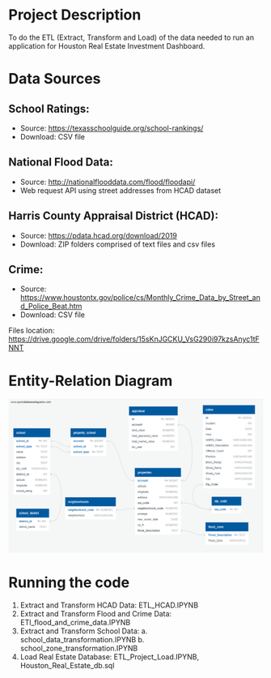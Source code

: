 # Project Description
To do the ETL (Extract, Transform and Load) of the data needed to run an application for Houston Real Estate Investment Dashboard.


# Data Sources

## School Ratings: 
  *	Source: https://texasschoolguide.org/school-rankings/ 
  *	Download: CSV file
  
## National Flood Data: 
  *	Source: http://nationalflooddata.com/flood/floodapi/ 
  *	Web request API using street addresses from HCAD dataset
  
## Harris County Appraisal District (HCAD): 
  *	Source: https://pdata.hcad.org/download/2019
  *	Download: ZIP folders comprised of text files and csv files
  
## Crime:
  *	Source: https://www.houstontx.gov/police/cs/Monthly_Crime_Data_by_Street_and_Police_Beat.htm
  *	Download: CSV file


Files location: https://drive.google.com/drive/folders/15sKnJGCKU_VsG290i97kzsAnyc1tFNNT 

# Entity-Relation Diagram 
![Figure](ETL_Project_ERD.png)

# Running the code
1.	Extract and Transform HCAD Data: ETL_HCAD.IPYNB
2.	Extract and Transform Flood and Crime Data: ETl_flood_and_crime_data.IPYNB
3.	Extract and Transform School Data: 
      a.	school_data_transformation.IPYNB
      b.	school_zone_transformation.IPYNB
4.	Load Real Estate Database:  ETL_Project_Load.IPYNB, Houston_Real_Estate_db.sql

